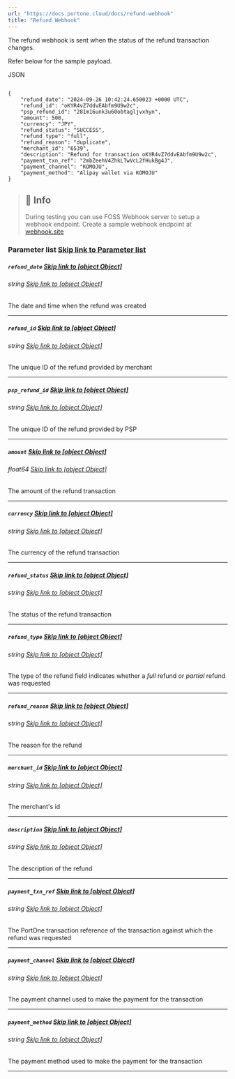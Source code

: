 ```yaml
---
url: "https://docs.portone.cloud/docs/refund-webhook"
title: "Refund Webhook"
---
```


The refund webhook is sent when the status of the refund transaction changes.

Refer below for the sample payload.

JSON

```rdmd-code lang-json theme-light

{
    "refund_date": "2024-09-26 10:42:24.650023 +0000 UTC",
    "refund_id": "oKYR4vZ7ddvEAbfm9U9w2c",
    "psp_refund_id": "281m16unk3u60obtagljvxhyn",
    "amount": 500,
    "currency": "JPY",
    "refund_status": "SUCCESS",
    "refund_type": "full",
    "refund_reason": "duplicate",
    "merchant_id": "6539",
    "description": "Refund for transaction oKYR4vZ7ddvEAbfm9U9w2c",
    "payment_txn_ref": "2mbZeehV4ZhkLTwVcL2fHukBg4J",
    "payment_channel": "KOMOJU",
    "payment_method": "Alipay wallet via KOMOJU"
}

```

> ## 📘  Info
>
> During testing you can use FOSS Webhook server to setup a webhook endpoint. Create a sample webhook endpoint at [webhook.site](https://webhook.site/)

### Parameter list   [Skip link to Parameter list](https://docs.portone.cloud/docs/refund-webhook\#parameter-list)

##### `refund_date`   [Skip link to [object Object]](https://docs.portone.cloud/docs/refund-webhook\#refund_date)

###### _string_   [Skip link to [object Object]](https://docs.portone.cloud/docs/refund-webhook\#string)

The date and time when the refund was created

* * *

##### `refund_id`   [Skip link to [object Object]](https://docs.portone.cloud/docs/refund-webhook\#refund_id)

###### _string_   [Skip link to [object Object]](https://docs.portone.cloud/docs/refund-webhook\#string-1)

The unique ID of the refund provided by merchant

* * *

##### `psp_refund_id`   [Skip link to [object Object]](https://docs.portone.cloud/docs/refund-webhook\#psp_refund_id)

###### _string_   [Skip link to [object Object]](https://docs.portone.cloud/docs/refund-webhook\#string-2)

The unique ID of the refund provided by PSP

* * *

##### `amount`   [Skip link to [object Object]](https://docs.portone.cloud/docs/refund-webhook\#amount)

###### _float64_   [Skip link to [object Object]](https://docs.portone.cloud/docs/refund-webhook\#float64)

The amount of the refund transaction

* * *

##### `currency`   [Skip link to [object Object]](https://docs.portone.cloud/docs/refund-webhook\#currency)

###### _string_   [Skip link to [object Object]](https://docs.portone.cloud/docs/refund-webhook\#string-3)

The currency of the refund transaction

* * *

##### `refund_status`   [Skip link to [object Object]](https://docs.portone.cloud/docs/refund-webhook\#refund_status)

###### _string_   [Skip link to [object Object]](https://docs.portone.cloud/docs/refund-webhook\#string-4)

The status of the refund transaction

* * *

##### `refund_type`   [Skip link to [object Object]](https://docs.portone.cloud/docs/refund-webhook\#refund_type)

###### _string_   [Skip link to [object Object]](https://docs.portone.cloud/docs/refund-webhook\#string-5)

The type of the refund field indicates whether a _full_ refund or _partial_ refund was requested

* * *

##### `refund_reason`   [Skip link to [object Object]](https://docs.portone.cloud/docs/refund-webhook\#refund_reason)

###### _string_   [Skip link to [object Object]](https://docs.portone.cloud/docs/refund-webhook\#string-6)

The reason for the refund

* * *

##### `merchant_id`   [Skip link to [object Object]](https://docs.portone.cloud/docs/refund-webhook\#merchant_id)

###### _string_   [Skip link to [object Object]](https://docs.portone.cloud/docs/refund-webhook\#string-7)

The merchant's id

* * *

##### `description`   [Skip link to [object Object]](https://docs.portone.cloud/docs/refund-webhook\#description)

###### _string_   [Skip link to [object Object]](https://docs.portone.cloud/docs/refund-webhook\#string-8)

The description of the refund

* * *

##### `payment_txn_ref`   [Skip link to [object Object]](https://docs.portone.cloud/docs/refund-webhook\#payment_txn_ref)

###### _string_   [Skip link to [object Object]](https://docs.portone.cloud/docs/refund-webhook\#string-9)

The PortOne transaction reference of the transaction against which the refund was requested

* * *

##### `payment_channel`   [Skip link to [object Object]](https://docs.portone.cloud/docs/refund-webhook\#payment_channel)

###### _string_   [Skip link to [object Object]](https://docs.portone.cloud/docs/refund-webhook\#string-10)

The payment channel used to make the payment for the transaction

* * *

##### `payment_method`   [Skip link to [object Object]](https://docs.portone.cloud/docs/refund-webhook\#payment_method)

###### _string_   [Skip link to [object Object]](https://docs.portone.cloud/docs/refund-webhook\#string-11)

The payment method used to make the payment for the transaction

* * *
